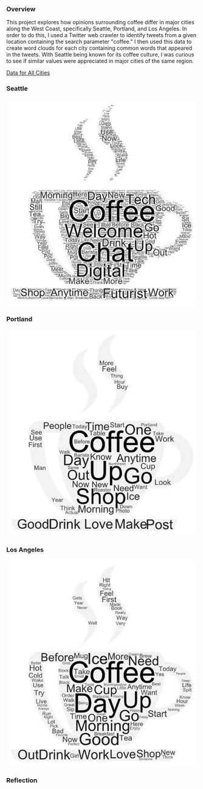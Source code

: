 ### Overview

This project explores how opinions surrounding coffee differ in major cities along the West Coast, specifically Seattle, Portland, and Los Angeles. In order to do this, I used a Twitter web crawler to identify tweets from a given location containing the search parameter "coffee." I then used this data to create word clouds for each city containing common words that appeared in the tweets. With Seattle being known for its coffee culture, I was curious to see if similar values were appreciated in major cities of the same region.

[Data for All Cities](assets/twsearch-results.csv.zip)

### Seattle

![](img/word-art-seattle.png)

### Portland

![](img/word-art-portland.png)

### Los Angeles

![](img/word-art-losangeles.png)

### Reflection